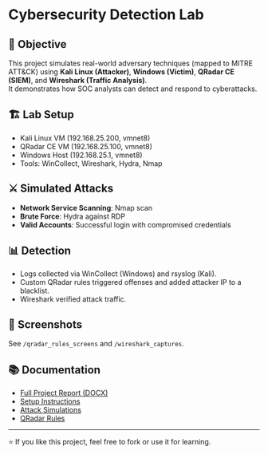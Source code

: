 # Cybersecurity Detection Lab

## 🎯 Objective
This project simulates real-world adversary techniques (mapped to MITRE ATT&CK) using **Kali Linux (Attacker)**, **Windows (Victim)**, **QRadar CE (SIEM)**, and **Wireshark (Traffic Analysis)**.  
It demonstrates how SOC analysts can detect and respond to cyberattacks.

## 🏗️ Lab Setup
- Kali Linux VM (192.168.25.200, vmnet8)
- QRadar CE VM (192.168.25.100, vmnet8)
- Windows Host (192.168.25.1, vmnet8)
- Tools: WinCollect, Wireshark, Hydra, Nmap

## ⚔️ Simulated Attacks
- **Network Service Scanning**: Nmap scan
- **Brute Force**: Hydra against RDP
- **Valid Accounts**: Successful login with compromised credentials

## 📊 Detection
- Logs collected via WinCollect (Windows) and rsyslog (Kali).
- Custom QRadar rules triggered offenses and added attacker IP to a blacklist.
- Wireshark verified attack traffic.

## 📸 Screenshots
See `/qradar_rules_screens` and `/wireshark_captures`.

## 📚 Documentation
- [Full Project Report (DOCX)](Cybersecurity_Detection_Lab_Project.docx)
- [Setup Instructions](setup_instructions.md)
- [Attack Simulations](attack_simulations.md)
- [QRadar Rules](qradar_rules.md)

---
⭐ If you like this project, feel free to fork or use it for learning.


